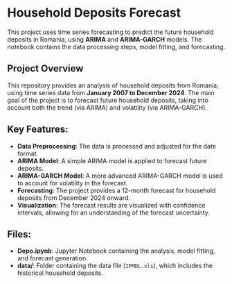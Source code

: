 # Household Deposits Forecast

This project uses time series forecasting to predict the future household deposits in Romania, using **ARIMA** and **ARIMA-GARCH** models. The notebook contains the data processing steps, model fitting, and forecasting.

## Project Overview

This repository provides an analysis of household deposits from Romania, using time series data from **January 2007 to December 2024**. The main goal of the project is to forecast future household deposits, taking into account both the trend (via ARIMA) and volatility (via ARIMA-GARCH).

## Key Features:
- **Data Preprocessing**: The data is processed and adjusted for the date format.
- **ARIMA Model**: A simple ARIMA model is applied to forecast future deposits.
- **ARIMA-GARCH Model**: A more advanced ARIMA-GARCH model is used to account for volatility in the forecast.
- **Forecasting**: The project provides a 12-month forecast for household deposits from December 2024 onward.
- **Visualization**: The forecast results are visualized with confidence intervals, allowing for an understanding of the forecast uncertainty.

## Files:
- **Depo.ipynb**: Jupyter Notebook containing the analysis, model fitting, and forecast generation.
- **data/**: Folder containing the data file (`IFMDL.xls`), which includes the historical household deposits.
